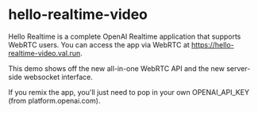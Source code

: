 # hello-realtime-video

Hello Realtime is a complete OpenAI Realtime application that supports WebRTC
users. You can access the app via WebRTC at
https://hello-realtime-video.val.run.

This demo shows off the new all-in-one WebRTC API and the new server-side
websocket interface.

If you remix the app, you'll just need to pop in your own OPENAI_API_KEY (from
platform.openai.com).
